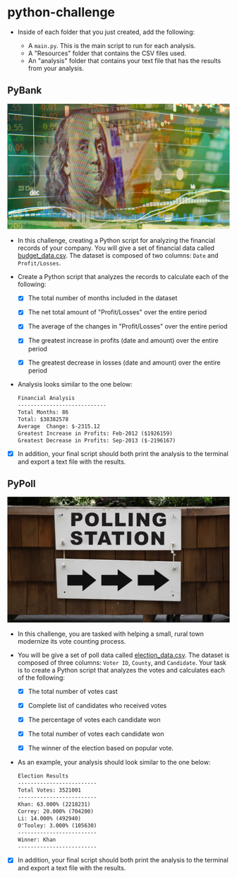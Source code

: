 # python-challenge

* Inside of each folder that you just created, add the following:

  * A `main.py`. This is the main script to run for each analysis.
  * A "Resources" folder that contains the CSV files used.
  * An "analysis" folder that contains your text file that has the results from your analysis.

## PyBank

![Revenue](Images/revenue-per-lead.png)

* In this challenge, creating a Python script for analyzing the financial records of your company. You will give a set of financial data called [budget_data.csv](PyBank/Resources/budget_data.csv). The dataset is composed of two columns: `Date` and `Profit/Losses`. 

* Create a Python script that analyzes the records to calculate each of the following:

  - [x] The total number of months included in the dataset

  - [x] The net total amount of "Profit/Losses" over the entire period

  - [x] The average of the changes in "Profit/Losses" over the entire period

  - [x] The greatest increase in profits (date and amount) over the entire period

  - [x] The greatest decrease in losses (date and amount) over the entire period

* Analysis looks similar to the one below:

  ```text
  Financial Analysis
  ----------------------------
  Total Months: 86
  Total: $38382578
  Average  Change: $-2315.12
  Greatest Increase in Profits: Feb-2012 ($1926159)
  Greatest Decrease in Profits: Sep-2013 ($-2196167)
  ```

- [x] In addition, your final script should both print the analysis to the terminal and export a text file with the results.

## PyPoll

![Vote Counting](Images/Vote_counting.png)

* In this challenge, you are tasked with helping a small, rural town modernize its vote counting process.

* You will be give a set of poll data called [election_data.csv](PyPoll/Resources/election_data.csv). The dataset is composed of three columns: `Voter ID`, `County`, and `Candidate`. Your task is to create a Python script that analyzes the votes and calculates each of the following:

  - [x] The total number of votes cast

  - [x] Complete list of candidates who received votes

  - [x] The percentage of votes each candidate won

  - [x] The total number of votes each candidate won

  - [x] The winner of the election based on popular vote.

* As an example, your analysis should look similar to the one below:

  ```text
  Election Results
  -------------------------
  Total Votes: 3521001
  -------------------------
  Khan: 63.000% (2218231)
  Correy: 20.000% (704200)
  Li: 14.000% (492940)
  O'Tooley: 3.000% (105630)
  -------------------------
  Winner: Khan
  -------------------------
  ```

- [x] In addition, your final script should both print the analysis to the terminal and export a text file with the results.


